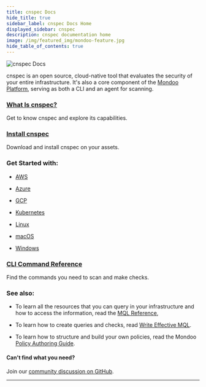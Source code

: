 ```yaml
---
title: cnspec Docs
hide_title: true
sidebar_label: cnspec Docs Home
displayed_sidebar: cnspec
description: cnspec documentation home
image: /img/featured_img/mondoo-feature.jpg
hide_table_of_contents: true
---
```


![cnspec Docs](/img/cnspec/docs-cnspec-banner.png)

cnspec is an open source, cloud-native tool that evaluates the security of your entire infrastructure. It's also a core component of the [Mondoo Platform](/platform/start/plat-what-is/), serving as both a CLI and an agent for scanning.

### [What Is cnspec?](/cnspec/cnspec-about/)

Get to know cnspec and explore its capabilities.

### [Install cnspec](/cnspec/)

Download and install cnspec on your assets.

### Get Started with:

- [AWS](/cnspec/cloud/aws/)

- [Azure](/cnspec/cloud/azure/)

- [GCP](/cnspec/cloud/gcp/)

- [Kubernetes](/cnspec/cloud/k8s/)

- [Linux](/cnspec/cnspec-oper/cnspec-linux-intro)

- [macOS](/cnspec/cnspec-oper/cnspec-macos-intro)

- [Windows](/cnspec/cnspec-oper/cnspec-windows-intro)

### [CLI Command Reference](/cnspec/cli/cnspec/)

Find the commands you need to scan and make checks.

### See also:

- To learn all the resources that you can query in your infrastructure and how to access the information, read the [MQL Reference](/mql/resources/),

- To learn how to create queries and checks, read [Write Effective MQL](/mql/mql.write).

- To learn how to structure and build your own policies, read the Mondoo [Policy Authoring Guide](/cnspec/cnspec-policies/write/).

#### Can't find what you need?​

Join our [community discussion on GitHub](https://github.com/orgs/mondoohq/discussions).

---
